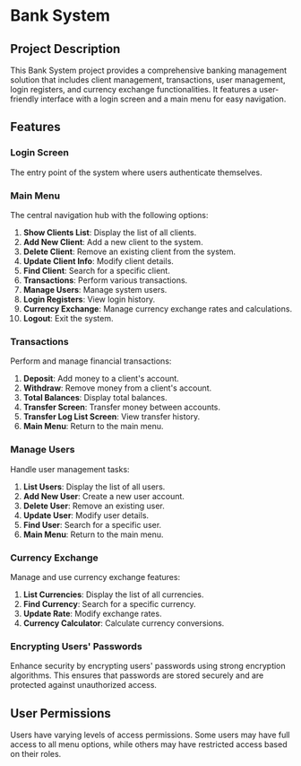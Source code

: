 # Bank System

## Project Description
This Bank System project provides a comprehensive banking management solution that includes client management, transactions, user management, login registers, and currency exchange functionalities. It features a user-friendly interface with a login screen and a main menu for easy navigation.

## Features

### Login Screen
The entry point of the system where users authenticate themselves.

### Main Menu
The central navigation hub with the following options:
1. **Show Clients List**: Display the list of all clients.
2. **Add New Client**: Add a new client to the system.
3. **Delete Client**: Remove an existing client from the system.
4. **Update Client Info**: Modify client details.
5. **Find Client**: Search for a specific client.
6. **Transactions**: Perform various transactions.
7. **Manage Users**: Manage system users.
8. **Login Registers**: View login history.
9. **Currency Exchange**: Manage currency exchange rates and calculations.
10. **Logout**: Exit the system.

### Transactions
Perform and manage financial transactions:
1. **Deposit**: Add money to a client's account.
2. **Withdraw**: Remove money from a client's account.
3. **Total Balances**: Display total balances.
4. **Transfer Screen**: Transfer money between accounts.
5. **Transfer Log List Screen**: View transfer history.
6. **Main Menu**: Return to the main menu.

### Manage Users
Handle user management tasks:
1. **List Users**: Display the list of all users.
2. **Add New User**: Create a new user account.
3. **Delete User**: Remove an existing user.
4. **Update User**: Modify user details.
5. **Find User**: Search for a specific user.
6. **Main Menu**: Return to the main menu.

### Currency Exchange
Manage and use currency exchange features:
1. **List Currencies**: Display the list of all currencies.
2. **Find Currency**: Search for a specific currency.
3. **Update Rate**: Modify exchange rates.
4. **Currency Calculator**: Calculate currency conversions.

### Encrypting Users' Passwords
Enhance security by encrypting users' passwords using strong encryption algorithms. This ensures that passwords are stored securely and are protected against unauthorized access.

## User Permissions
Users have varying levels of access permissions. Some users may have full access to all menu options, while others may have restricted access based on their roles.


